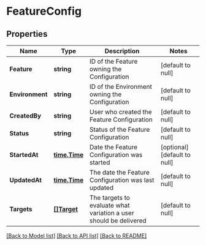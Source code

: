 # FeatureConfig

## Properties
Name | Type | Description | Notes
------------ | ------------- | ------------- | -------------
**Feature** | **string** | ID of the Feature owning the Configuration | [default to null]
**Environment** | **string** | ID of the Environment owning the Configuration | [default to null]
**CreatedBy** | **string** | User who created the Feature Configuration | [default to null]
**Status** | **string** | Status of the Feature Configuration | [default to null]
**StartedAt** | [**time.Time**](time.Time.md) | Date the Feature Configuration was started | [optional] [default to null]
**UpdatedAt** | [**time.Time**](time.Time.md) | The date the Feature Configuration was last updated | [default to null]
**Targets** | [**[]Target**](Target.md) | The targets to evaluate what variation a user should be delivered | [default to null]

[[Back to Model list]](../README.md#documentation-for-models) [[Back to API list]](../README.md#documentation-for-api-endpoints) [[Back to README]](../README.md)

